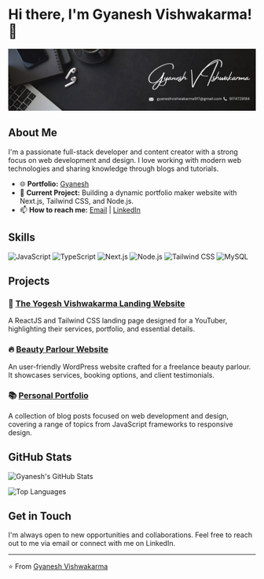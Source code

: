 # Hi there, I'm Gyanesh Vishwakarma! 👋

![Profile Banner](https://raw.githubusercontent.com/Gyaneshvishwakarma/Gyanesh-Portfolio/refs/heads/main/public/assests/Banner.png)

## About Me

I'm a passionate full-stack developer and content creator with a strong focus on web development and design. I love working with modern web technologies and sharing knowledge through blogs and tutorials.

- 🌐 **Portfolio:** [Gyanesh](https://gyaneshvishwakarma.netlify.app/)
- 💼 **Current Project:** Building a dynamic portfolio maker website with Next.js, Tailwind CSS, and Node.js.
- 📫 **How to reach me:** [Email](mailto:gyaneshvishwakarma917@gmail.com) | [LinkedIn](https://www.linkedin.com/in/gyanesh-vishwakarma-01a159245/)

## Skills

![JavaScript](https://img.shields.io/badge/-JavaScript-333333?style=flat&logo=javascript)
![TypeScript](https://img.shields.io/badge/-TypeScript-333333?style=flat&logo=typescript)
![Next.js](https://img.shields.io/badge/-Next.js-333333?style=flat&logo=next.js)
![Node.js](https://img.shields.io/badge/-Node.js-333333?style=flat&logo=node.js)
![Tailwind CSS](https://img.shields.io/badge/-Tailwind%20CSS-333333?style=flat&logo=tailwindcss)
![MySQL](https://img.shields.io/badge/-MySQL-333333?style=flat&logo=mysql)

## Projects

### 🌟 [The Yogesh Vishwakarma Landing Website](https://the-yogesh-vishwakarma.vercel.app/)
A ReactJS and Tailwind CSS landing page designed for a YouTuber, highlighting their services, portfolio, and essential details.

### 🔥 [Beauty Parlour Website](https://divyzone.in/)
An user-friendly WordPress website crafted for a freelance beauty parlour. It showcases services, booking options, and client testimonials.

### 📚 [Personal Portfolio](https://gyaneshvishwakarma.netlify.app/)
A collection of blog posts focused on web development and design, covering a range of topics from JavaScript frameworks to responsive design.

## GitHub Stats

![Gyanesh's GitHub Stats](https://github-readme-stats.vercel.app/api?username=Gyaneshvishwakarma&show_icons=true&theme=dark)

![Top Languages](https://github-readme-stats.vercel.app/api/top-langs/?username=Gyaneshvishwakarma&layout=compact&theme=dark)

## Get in Touch

I'm always open to new opportunities and collaborations. Feel free to reach out to me via email or connect with me on LinkedIn.

---

⭐️ From [Gyanesh Vishwakarma](https://github.com/Gyaneshvishwakarma)
